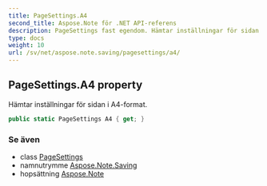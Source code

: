 ```yaml
---
title: PageSettings.A4
second_title: Aspose.Note för .NET API-referens
description: PageSettings fast egendom. Hämtar inställningar för sidan i A4format.
type: docs
weight: 10
url: /sv/net/aspose.note.saving/pagesettings/a4/
---
```

## PageSettings.A4 property

Hämtar inställningar för sidan i A4-format.

```csharp
public static PageSettings A4 { get; }
```

### Se även

* class [PageSettings](../)
* namnutrymme [Aspose.Note.Saving](../../pagesettings/)
* hopsättning [Aspose.Note](../../../)


